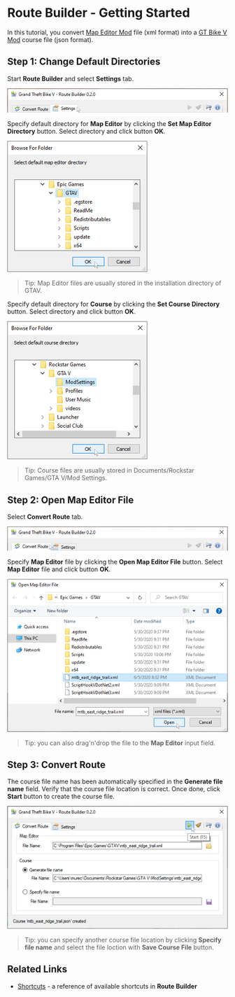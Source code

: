 # Route Builder - Getting Started

In this tutorial, you convert [Map Editor Mod](https://de.gta5-mods.com/scripts/map-editor) file (xml format) into a [GT Bike V Mod](https://de.gta5-mods.com/scripts/gt-bike-v) course file (json format).

## Step 1: Change Default Directories

Start **Route Builder** and select **Settings** tab.

![Settings](https://github.com/gtbikev/docs/blob/master/route-builder/images/settings.png)

Specify default directory for **Map Editor** by clicking the **Set Map Editor Directory** button. Select directory and click button **OK**.

![Settings-DefaultDirectory-MapEditor](https://github.com/gtbikev/docs/blob/master/route-builder/images/settings-default-directory-mapeditor.png)

> Tip: Map Editor files are usually stored in the installation directory of GTAV.

Specify default directory for **Course** by clicking the **Set Course Directory** button. Select directory and click button **OK**.

![Settings-DefaultDirectory-Course](https://github.com/gtbikev/docs/blob/master/route-builder/images/settings-default-directory-course.png)

> Tip: Course files are usually stored in Documents/Rockstar Games/GTA V/Mod Settings.

## Step 2: Open Map Editor File

Select **Convert Route** tab.

![ConvertRoute](https://github.com/gtbikev/docs/blob/master/route-builder/images/convertroute.png)

Specify **Map Editor** file by clicking the **Open Map Editor File** button. Select **Map Editor** file and click button **OK**.

![ConvertRoute-OpenMapEditorFile](https://github.com/gtbikev/docs/blob/master/route-builder/images/convertroute-open-mapeditor-file.png)

> Tip: you can also drag'n'drop the file to the **Map Editor** input field.

## Step 3: Convert Route

The course file name has been automatically specified in the **Generate file name** field. Verify that the course file location is correct. Once done, click **Start** button to create the course file.

![ConvertRoute-Start](https://github.com/gtbikev/docs/blob/master/route-builder/images/convertroute-start.png)

> Tip: you can specify another course file location by clicking **Specify file name** and select the file loction with **Save Course File** button.

## Related Links
* [Shortcuts](https://github.com/gtbikev/docs/blob/master/route-builder/SHORTCUTS.md) - a reference of available shortcuts in **Route Builder**
